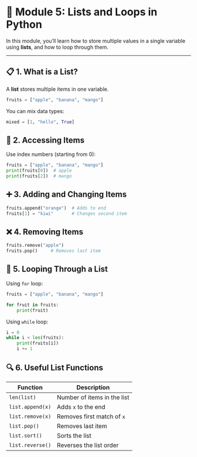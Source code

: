 # 🧺 Module 5: Lists and Loops in Python

In this module, you’ll learn how to store multiple values in a single variable using **lists**, and how to loop through them.

---

## 📋 1. What is a List?

A **list** stores multiple items in one variable.

```python
fruits = ["apple", "banana", "mango"]
```
You can mix data types:

```python
mixed = [1, "hello", True]
```

## 🧠 2. Accessing Items

Use index numbers (starting from 0):

```python
fruits = ["apple", "banana", "mango"]
print(fruits[0])  # apple
print(fruits[2])  # mango
```

## ➕ 3. Adding and Changing Items

```python
fruits.append("orange")  # Adds to end
fruits[1] = "kiwi"       # Changes second item
```

## ❌ 4. Removing Items

```python
fruits.remove("apple")
fruits.pop()     # Removes last item
```

## 🔁 5. Looping Through a List

Using `for` loop:

```python
fruits = ["apple", "banana", "mango"]

for fruit in fruits:
    print(fruit)

```
Using `while` loop:

```python
i = 0
while i < len(fruits):
    print(fruits[i])
    i += 1
```

## 🔍 6. Useful List Functions

| Function         | Description                        |
|------------------|------------------------------------|
| `len(list)`      | Number of items in the list        |
| `list.append(x)` | Adds `x` to the end                |
| `list.remove(x)` | Removes first match of `x`         |
| `list.pop()`     | Removes last item                  |
| `list.sort()`    | Sorts the list                     |
| `list.reverse()` | Reverses the list order            |
